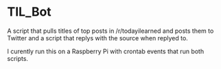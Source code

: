 # TIL_Bot

A script that pulls titles of top posts in /r/todayilearned and posts them to Twitter and a script that replys with the source when replyed to.

I curently run this on a Raspberry Pi with crontab events that run both scripts.
